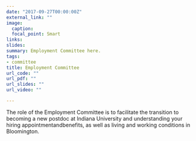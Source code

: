```yaml
---
date: "2017-09-27T00:00:00Z"
external_link: ""
image:
  caption: 
  focal_point: Smart
links:
slides: 
summary: Employment Committee here.
tags:
- committee
title: Employment Committee
url_code: ""
url_pdf: ""
url_slides: ""
url_video: ""

---
```

The role of the Employment Committee is to facilitate the transition to becoming a new postdoc at Indiana University and understanding your hiring appointmentandbenefits, as well as living and working conditions in Bloomington. 



